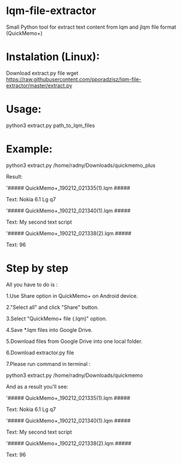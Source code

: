 # lqm-file-extractor
Small Python tool for extract text content from lqm and jlqm file format (QuickMemo+)


# Instalation (Linux):

Download extract.py file
wget https://raw.githubusercontent.com/pporadzisz/lqm-file-extractor/master/extract.py


# Usage:

python3 extract.py path_to_lqm_files


# Example:

python3 extract.py /home/radny/Downloads/quickmemo_plus


Result:

'#####        QuickMemo+_190212_021335(1).lqm          #####

Text:
Nokia 6.1
Lg q7


'#####        QuickMemo+_190212_021340(1).lqm          #####

Text:
My second text script


'#####        QuickMemo+_190212_021338(2).lqm          #####

Text:
96




# Step by step

All you have to do is :

1.Use Share option in QuickMemo+ on Android device. 

2."Select all" and click "Share" button.

3.Select "QuickMemo+ file (.lqm)" option.

4.Save *.lqm files into Google Drive.

5.Download files from Google Drive into one local folder.

6.Download extractor.py file

7.Please run command in terminal : 

python3 extract.py /home/radny/Downloads/quickmemo


And as a result you'll see:

'##### QuickMemo+_190212_021335(1).lqm #####

Text: Nokia 6.1 Lg q7

'##### QuickMemo+_190212_021340(1).lqm #####

Text: My second text script

'##### QuickMemo+_190212_021338(2).lqm #####

Text: 96
